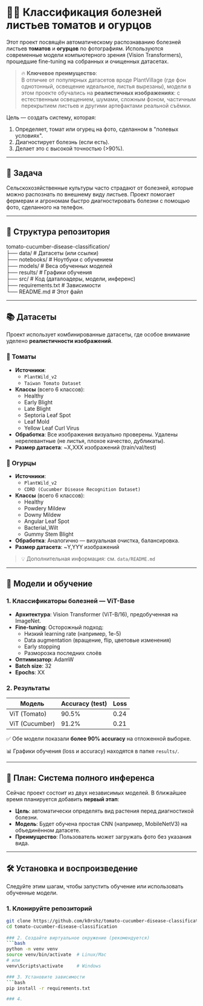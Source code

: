 # 🍅🥒 Классификация болезней листьев томатов и огурцов  
  
Этот проект посвящён автоматическому распознаванию болезней листьев **томатов** и **огурцов** по фотографиям. Используются современные модели компьютерного зрения (Vision Transformers), прошедшие fine-tuning на собранных и очищенных датасетах.  
  
> 🔥 **Ключевое преимущество**:  
> В отличие от популярных датасетов вроде PlantVillage (где фон однотонный, освещение идеальное, листья вырезаны), модели в этом проекте обучались на **реалистичных изображениях**: с естественным освещением, шумами, сложным фоном, частичным перекрытием листьев и другими артефактами реальной съёмки.
  
Цель — создать систему, которая:  
1. Определяет, томат или огурец на фото, сделанном в "полевых условиях".  
2. Диагностирует болезнь (если есть).  
3. Делает это с высокой точностью (>90%).  
  
---  
  
## 🎯 Задача  
  
Сельскохозяйственные культуры часто страдают от болезней, которые можно распознать по внешнему виду листьев. Проект помогает фермерам и агрономам быстро диагностировать болезни с помощью фото, сделанного на телефон.  
  
---  
  
## 📁 Структура репозитория
tomato-cucumber-disease-classification/  
├── data/ # Датасеты (или ссылки)  
├── notebooks/ # Ноутбуки с обучением  
├── models/ # Веса обученных моделей  
├── results/ # Графики обучения  
├── src/ # Код (даталоадеры, модели, инференс)  
├── requirements.txt # Зависимости  
└── README.md # Этот файл  
  
  
---  
  
## 📚 Датасеты  
  
Проект использует комбинированные датасеты, где особое внимание уделено **реалистичности изображений**.  
  
### 🍅 Томаты  
- **Источники**:  
  - `PlantWild_v2`  
  - `Taiwan Tomato Dataset`  
- **Классы** (всего 6 классов):  
  - Healthy  
  - Early Blight  
  - Late Blight  
  - Septoria Leaf Spot  
  - Leaf Mold
  - Yellow Leaf Curl Virus
- **Обработка**: Все изображения визуально проверены. Удалены нерелевантные (не листья, плохое качество, дубликаты).  
- **Размер датасета**: ~X,XXX изображений (train/val/test)  
  
### 🥒 Огурцы  
- **Источники**:  
  - `PlantWild_v2`  
  - `CDRD (Cucumber Disease Recognition Dataset)`  
- **Классы** (всего 6 классов):  
  - Healthy  
  - Powdery Mildew  
  - Downy Mildew  
  - Angular Leaf Spot  
  - Bacterial_Wilt  
  - Gummy Stem Blight  
- **Обработка**: Аналогично — визуальная очистка, балансировка.   
- **Размер датасета**: ~Y,YYY изображений  
  
> 💡 Дополнительная информация: см. `data/README.md`  
  
---  
  
## 🧠 Модели и обучение  
  
### 1. Классификаторы болезней — ViT-Base  
- **Архитектура**: Vision Transformer (ViT-B/16), предобученная на ImageNet.  
- **Fine-tuning**: Осторожный подход:  
  - Низкий learning rate (например, 1e-5)  
  - Data augmentation (вращение, flip, цветовые изменения)  
  - Early stopping  
  - Разморозка последних слоёв  
- **Оптимизатор**: AdamW  
- **Batch size**: 32  
- **Epochs**: XX  
  
### 2. Результаты  
  
| Модель       | Accuracy (test) | Loss  |  
|--------------|-----------------|-------|  
| ViT (Tomato) | 90.5%           | 0.24  |  
| ViT (Cucumber)| 91.2%          | 0.21  |  
  
✅ Обе модели показали **более 90% accuracy** на отложенной выборке.  
  
📊 Графики обучения (loss и accuracy) находятся в папке `results/`.  

---  
  
## 🔄 План: Система полного инференса  
  
Сейчас проект состоит из двух независимых моделей. В ближайшее время планируется добавить **первый этап**:  
  
- **Цель**: автоматически определять вид растения перед диагностикой болезни.  
- **Модель**: Будет обучена простая CNN (например, MobileNetV3) на объединённом датасете.  
- **Преимущество**: Пользователь может загружать фото без указания вида.  

---  

## 🛠️ Установка и воспроизведение  
  
Следуйте этим шагам, чтобы запустить обучение или использовать обученные модели.  
  
### 1. Клонируйте репозиторий  
```bash  
git clone https://github.com/k0rshz/tomato-cucumber-disease-classification.git  
cd tomato-cucumber-disease-classification  
  
### 2. Создайте виртуальное окружение (рекомендуется) 
```bash  
python -m venv venv  
source venv/bin/activate  # Linux/Mac  
# или  
venv\Scripts\activate     # Windows

### 3. Установите зависимости
```bash  
pip install -r requirements.txt  

### 4. 
